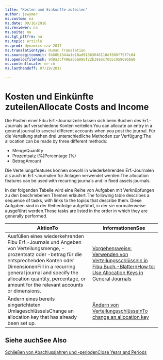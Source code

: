 ```yaml
---
title: "Kosten und Einkünfte zuteilen"
author: jswymer
ms.custom: na
ms.date: 09/16/2016
ms.reviewer: na
ms.suite: na
ms.tgt_pltfrm: na
ms.topic: article
ms.prod: dynamics-nav-2017
ms.translationtype: Human Translation
ms.sourcegitcommit: 6b60b1344a1e18ad91863046110df880f75f7c04
ms.openlocfilehash: 9d8a3cf496a65a095f22b39a0c70b5c959095b60
ms.contentlocale: de-ch
ms.lasthandoff: 07/19/2017

---
```

# <a name="allocate-costs-and-income"></a><span data-ttu-id="a1109-102">Kosten und Einkünfte zuteilen</span><span class="sxs-lookup"><span data-stu-id="a1109-102">Allocate Costs and Income</span></span>
<span data-ttu-id="a1109-103">Die Posten einer Fibu Erf.-Journalzeile lassen sich beim Buchen des Erf.-Journals auf verschiedene Konten verteilen.</span><span class="sxs-lookup"><span data-stu-id="a1109-103">You can allocate an entry in a general journal to several different accounts when you post the journal.</span></span> <span data-ttu-id="a1109-104">Für die Verteilung stehen drei unterschiedliche Methoden zur Verfügung:</span><span class="sxs-lookup"><span data-stu-id="a1109-104">The allocation can be made by three different methods:</span></span>

- <span data-ttu-id="a1109-105">Menge</span><span class="sxs-lookup"><span data-stu-id="a1109-105">Quantity</span></span>
- <span data-ttu-id="a1109-106">Prozentsatz (%)</span><span class="sxs-lookup"><span data-stu-id="a1109-106">Percentage (%)</span></span>
- <span data-ttu-id="a1109-107">Betrag</span><span class="sxs-lookup"><span data-stu-id="a1109-107">Amount</span></span>

<span data-ttu-id="a1109-108">Die Verteilungsfeatures können sowohl in wiederkehrenden Erf.-Journalen als auch in Erf.-Journalen für Anlagen verwendet werden.</span><span class="sxs-lookup"><span data-stu-id="a1109-108">The allocation features can be used with recurring journals and in fixed assets journals.</span></span>
<!--You can also distribute the cost or revenue of a line to an intercompany partner when you post a sales or purchase document. When you post the document, a line will be posted in your general journal, and a corresponding line will be created in the intercompany outbox.-->

<span data-ttu-id="a1109-109">In der folgenden Tabelle wird eine Reihe von Aufgaben mit Verknüpfungen zu den beschriebenen Themen erläutert.</span><span class="sxs-lookup"><span data-stu-id="a1109-109">The following table describes a sequence of tasks, with links to the topics that describe them.</span></span> <span data-ttu-id="a1109-110">Diese Aufgaben sind in der Reihenfolge aufgeführt, in der sie normalerweise ausgeführt werden.</span><span class="sxs-lookup"><span data-stu-id="a1109-110">These tasks are listed in the order in which they are generally performed.</span></span>

|<span data-ttu-id="a1109-111">Aktion</span><span class="sxs-lookup"><span data-stu-id="a1109-111">To</span></span> |<span data-ttu-id="a1109-112">Informationen</span><span class="sxs-lookup"><span data-stu-id="a1109-112">See</span></span> |
|---|----|
|<span data-ttu-id="a1109-113">Ausfüllen eines wiederkehrenden Fibu Erf.-Journals und Angeben von Verteilungsmenge, -prozentsatz oder -betrag für die entsprechenden Konten oder Dimensionen</span><span class="sxs-lookup"><span data-stu-id="a1109-113">Fill in a recurring general journal and specify the allocation quantity, percentage, or amount for the relevant accounts or dimensions.</span></span>|[<span data-ttu-id="a1109-114">Vorgehensweise: Verwenden von Verteilungsschlüsseln in Fibu Buch.-Blättern</span><span class="sxs-lookup"><span data-stu-id="a1109-114">How to: Use Allocation Keys in General Journals</span></span>](ui-how-use-allocation-keys-general-journals.md)|
|<span data-ttu-id="a1109-115">Ändern eines bereits eingerichteten Umlageschlüssels</span><span class="sxs-lookup"><span data-stu-id="a1109-115">Change an allocation key that has already been set up.</span></span>|[<span data-ttu-id="a1109-116">Ändern von Verteilungsschlüsseln</span><span class="sxs-lookup"><span data-stu-id="a1109-116">To change an allocation key</span></span>](ui-how-use-allocation-keys-general-journals.md)|

## <a name="see-also"></a><span data-ttu-id="a1109-117">Siehe auch</span><span class="sxs-lookup"><span data-stu-id="a1109-117">See Also</span></span>
[<span data-ttu-id="a1109-118">Schließen von Abschlussjahren und -perioden</span><span class="sxs-lookup"><span data-stu-id="a1109-118">Close Years and Periods</span></span>](year-close-years-periods.md)

